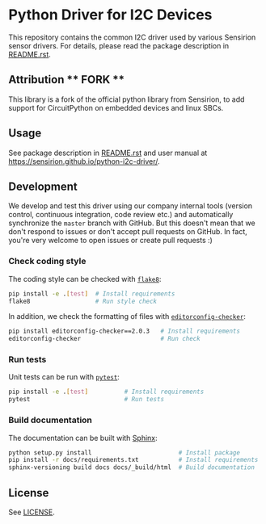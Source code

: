 # Python Driver for I2C Devices

This repository contains the common I2C driver used by various Sensirion
sensor drivers. For details, please read the package description in
[README.rst](README.rst).


## Attribution ** FORK **

This library is a fork of the official python library from Sensirion, to
add support for CircuitPython on embedded devices and linux SBCs.

## Usage

See package description in [README.rst](README.rst) and user manual at
https://sensirion.github.io/python-i2c-driver/.

## Development

We develop and test this driver using our company internal tools (version
control, continuous integration, code review etc.) and automatically
synchronize the `master` branch with GitHub. But this doesn't mean that we
don't respond to issues or don't accept pull requests on GitHub. In fact,
you're very welcome to open issues or create pull requests :)

### Check coding style

The coding style can be checked with [`flake8`](http://flake8.pycqa.org/):

```bash
pip install -e .[test]  # Install requirements
flake8                  # Run style check
```

In addition, we check the formatting of files with
[`editorconfig-checker`](https://editorconfig-checker.github.io/):

```bash
pip install editorconfig-checker==2.0.3   # Install requirements
editorconfig-checker                      # Run check
```

### Run tests

Unit tests can be run with [`pytest`](https://pytest.org/):

```bash
pip install -e .[test]          # Install requirements
pytest                          # Run tests
```

### Build documentation

The documentation can be built with [Sphinx](http://www.sphinx-doc.org/):

```bash
python setup.py install                        # Install package
pip install -r docs/requirements.txt           # Install requirements
sphinx-versioning build docs docs/_build/html  # Build documentation
```


## License

See [LICENSE](LICENSE).
